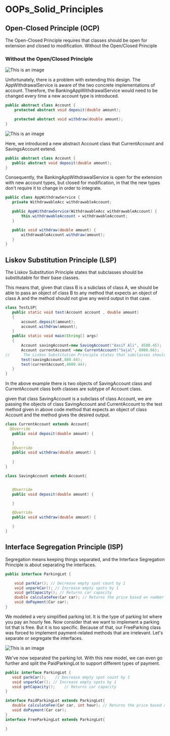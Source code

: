 # OOPs_Solid_Principles

 
## Open-Closed Principle (OCP)
The Open-Closed Principle requires that classes should be open for extension and closed to modification.
Without the Open/Closed Principle

### Without the Open/Closed Principle

![This is an image](https://www.baeldung.com/wp-content/uploads/2020/07/1.png)

Unfortunately, there is a problem with extending this design. The AppWithdrawalService is aware of the two concrete implementations of account. Therefore, the BankingAppWithdrawalService would need to be changed every time a new account type is introduced.

```java
public abstract class Account {
    protected abstract void deposit(double amount);

    protected abstract void withdraw(double amount);
}
```
![This is an image](https://www.baeldung.com/wp-content/uploads/2020/07/2.png)

 Here, we introduced a new abstract Account class that CurrentAccount and SavingsAccount extend.

```java
public abstract class Account {
   public abstract void deposit(double amount);
}
```
 
Consequently, the BankingAppWithdrawalService is open for the extension with new account types, but closed for modification, in that the new types don't require it to change in order to integrate.


```java
public class AppWithdrawService {
   private WithdrawableAcc withdrawableAccount;

   public AppWithdrawService(WithdrawableAcc withdrawableAccount) {
       this.withdrawableAccount = withdrawableAccount;
   }

   public void withdraw(double amount) {
       withdrawableAccount.withdraw(amount);
   }
}
```

## Liskov Substitution Principle (LSP)

The Liskov Substitution Principle states that subclasses should be substitutable for their base classes.

This means that, given that class B is a subclass of class A, we should be able to pass an object of class B to any method that expects an object of class A and the method should not give any weird output in that case.

```java
class TestLSP{
   public static void test(Account account , double amount)
   {
       account.deposit(amount);
       account.withdraw(amount);
   }
   public static void main(String[] args)
   {
       Account savingAccount=new SavingAccount("Aasif Ali", 4500.45);
       Account currentAccount =new CurrentAccount("Sajal", 8000.66);
//      The Liskov Substitution Principle states that subclasses should be substitutable for their base classes.
       test(savingAccount,800.44);
       test(currentAccount,4000.44);
   }
}
```


In the above example there is two objects of SavingAccount class and CurrentAccount class both classes are subtype of Account class.

given that class SavingAccount is a subclass of class Account, we are passing the objects of class SavingAccount and CurrentAccount to the test method given in above code method that expects an object of class Account and the method  gives the desired output.

```java
class CurrentAccount extends Account{
  @Override
   public void deposit(double amount) {
  
   }
   @Override
   public void withdraw(double amount) {
  
   }
}

class SavingAccount extends Account{


   @Override
   public void deposit(double amount) {

   }

   @Override
   public void withdraw(double amount) {

   }
}
```

## Interface Segregation Principle (ISP)

Segregation means keeping things separated, and the Interface Segregation Principle is about separating the interfaces.

```java 
public interface ParkingLot {

	void parkCar();	// Decrease empty spot count by 1
	void unparkCar(); // Increase empty spots by 1
	void getCapacity();	// Returns car capacity
	double calculateFee(Car car); // Returns the price based on number of hours
	void doPayment(Car car);
}
```

We modeled a very simplified parking lot. It is the type of parking lot where you pay an hourly fee. Now consider that we want to implement a parking lot that is free.
But it is too specific. Because of that, our FreeParking class was forced to implement payment-related methods that are irrelevant. Let's separate or segregate the interfaces.

![This is an image](https://erinc.io/wp-content/uploads/2020/08/SOLID-Tutorial-1024x432.png)

We've now separated the parking lot. With this new model, we can even go further and split the PaidParkingLot to support different types of payment.

```java
public interface ParkingLot {
   void parkCar();    // Decrease empty spot count by 1
   void unparkCar(); // Increase empty spots by 1
   void getCapacity();    // Returns car capacity
}

interface PaidParkingLot extends ParkingLot{
   double calculateFee(Car car, int hour); // Returns the price based on number of hours
   void doPayment(Car car);
}
interface FreeParkingLot extends ParkingLot{

}
```

